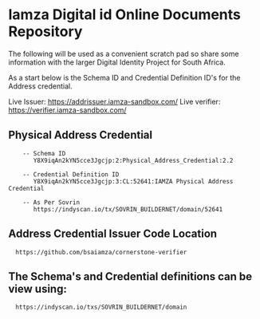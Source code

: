 # Iamza Digital id Online Documents Repository

The following will be used as a convenient scratch pad so share some information with the larger Digital Identity Project for South Africa.

As a start below is the  Schema ID and Credential Definition ID's for the Address credential.

   Live Issuer:    https://addrissuer.iamza-sandbox.com/
   Live verifier: https://verifier.iamza-sandbox.com/

   ## Physical Address Credential

        -- Schema ID
           Y8X9iqAn2kYN5cce3Jgcjp:2:Physical_Address_Credential:2.2

        -- Credential Definition ID
           Y8X9iqAn2kYN5cce3Jgcjp:3:CL:52641:IAMZA Physical Address Credential

        -- As Per Sovrin
           https://indyscan.io/tx/SOVRIN_BUILDERNET/domain/52641


   ## Address Credential Issuer Code Location
      
      https://github.com/bsaiamza/cornerstone-verifier

   ## The Schema's and Credential definitions can be view using:
	  https://indyscan.io/txs/SOVRIN_BUILDERNET/domain
